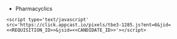 - Pharmacyclics

`<script type='text/javascript' src='https://click.appcast.io/pixels/tbe3-1285.js?ent=6&jid=<<REQUISITION_ID>>&jsid=<<CANDIDATE_ID>>'></script>`
